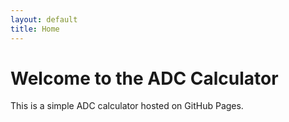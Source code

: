 ```yaml
---
layout: default
title: Home
---
```


# Welcome to the ADC Calculator
This is a simple ADC calculator hosted on GitHub Pages.
